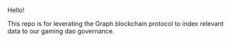 Hello!

This repo is for leverating the Graph blockchain protocol to index relevant data to our gaming dao governance.
